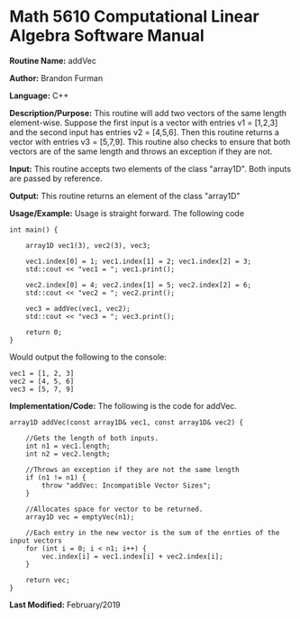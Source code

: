 # Math 5610 Computational Linear Algebra Software Manual

**Routine Name:** addVec

**Author:** Brandon Furman

**Language:** C++

**Description/Purpose:** This routine will add two vectors of the same length element-wise. Suppose the first input is a vector with entries v1 = [1,2,3] and the second input has entries v2 = [4,5,6]. Then this routine returns a vector with entries v3 = [5,7,9]. This routine also checks to ensure that both vectors are of the same length and throws an exception if they are not.

**Input:** This routine accepts two elements of the class "array1D". Both inputs are passed by reference.

**Output:** This routine returns an element of the class "array1D"

**Usage/Example:** Usage is straight forward. The following code

    int main() {

	    array1D vec1(3), vec2(3), vec3;

	    vec1.index[0] = 1; vec1.index[1] = 2; vec1.index[2] = 3;
	    std::cout << "vec1 = "; vec1.print();

	    vec2.index[0] = 4; vec2.index[1] = 5; vec2.index[2] = 6;
	    std::cout << "vec2 = "; vec2.print();

	    vec3 = addVec(vec1, vec2);
	    std::cout << "vec3 = "; vec3.print();

    	return 0;
    }

Would output the following to the console:

    vec1 = [1, 2, 3]
    vec2 = [4, 5, 6]
    vec3 = [5, 7, 9]

**Implementation/Code:** The following is the code for addVec.

    array1D addVec(const array1D& vec1, const array1D& vec2) {

    	//Gets the length of both inputs.
    	int n1 = vec1.length;
    	int n2 = vec2.length;

    	//Throws an exception if they are not the same length
    	if (n1 != n1) {
	    	throw "addVec: Incompatible Vector Sizes";
	    }

	    //Allocates space for vector to be returned.
	    array1D vec = emptyVec(n1);

	    //Each entry in the new vector is the sum of the enrties of the input vectors
	    for (int i = 0; i < n1; i++) {
		    vec.index[i] = vec1.index[i] + vec2.index[i];
	    }

	    return vec;
    }

**Last Modified:** February/2019